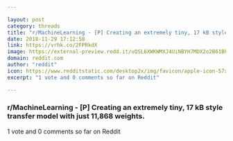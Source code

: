 ```yaml
---

layout: post
category: threads
title: "r/MachineLearning - [P] Creating an extremely tiny, 17 kB style transfer model with just 11,868 weights."
date: 2018-11-29 17:12:58
link: https://vrhk.co/2FPRkdX
image: https://external-preview.redd.it/uQSL6XWKWMXJ4UiNBYH7MDX2o2B61BPivyaKdre0GbI.jpg?auto=webp&s=79b52b812e927250e474dd09da83c8dda1e86eb8
domain: reddit.com
author: "reddit"
icon: https://www.redditstatic.com/desktop2x/img/favicon/apple-icon-57x57.png
excerpt: "1 vote and 0 comments so far on Reddit"

---
```


### r/MachineLearning - [P] Creating an extremely tiny, 17 kB style transfer model with just 11,868 weights.

1 vote and 0 comments so far on Reddit